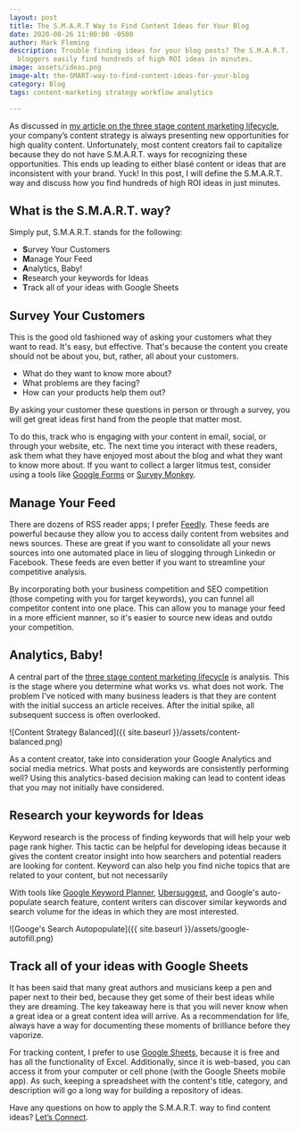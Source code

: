 ```yaml
---
layout: post
title: The S.M.A.R.T Way to Find Content Ideas for Your Blog
date: 2020-08-26 11:00:00 -0500
author: Mark Fleming
description: Trouble finding ideas for your blog posts? The S.M.A.R.T. way can help
  bloggers easily find hundreds of high ROI ideas in minutes.
image: assets/ideas.png
image-alt: the-SMART-way-to-find-content-ideas-for-your-blog
category: Blog
tags: content-marketing strategy workflow analytics

---
```

As discussed in [my article on the three stage content marketing lifecycle](https://markdfleming.com/streamline-your-content-marketing-strategy-with-the-three-stage-lifecycle/ "my article on the three stage content marketing lifecycle"), your company’s content strategy is always presenting new opportunities for high quality content. Unfortunately, most content creators fail to capitalize because they do not have S.M.A.R.T. ways for recognizing these opportunities. This ends up leading to either blasé content or ideas that are inconsistent with your brand. Yuck! In this post, I will define the S.M.A.R.T. way and discuss how you find hundreds of high ROI ideas in just minutes.

## What is the S.M.A.R.T. way?

Simply put, S.M.A.R.T. stands for the following:

* **S**urvey Your Customers
* **M**anage Your Feed
* **A**nalytics, Baby!
* **R**esearch your keywords for Ideas
* **T**rack all of your ideas with Google Sheets

## Survey Your Customers

This is the good old fashioned way of asking your customers what they want to read. It's easy, but effective. That's because the content you create should not be about you, but, rather, all about your customers.

* What do they want to know more about?
* What problems are they facing?
* How can your products help them out?

By asking your customer these questions in person or through a survey, you will get great ideas first hand from the people that matter most.

To do this, track who is engaging with your content in email, social, or through your website, etc. The next time you interact with these readers, ask them what they have enjoyed most about the blog and what they want to know more about. If you want to collect a larger litmus test, consider using a tools like [Google Forms](https://www.google.com/forms/about/ "Google Forms") or [Survey Monkey](https://www.surveymonkey.com/ "Survey Monkey").

## Manage Your Feed

There are dozens of RSS reader apps; I prefer [Feedly](https://feedly.com/ "Feedly"). These feeds are powerful because they allow you to access daily content from websites and news sources. These are great if you want to consolidate all your news sources into one automated place in lieu of slogging through Linkedin or Facebook. These feeds are even better if you want to streamline your competitive analysis.

By incorporating both your business competition and SEO competition (those competing with you for target keywords), you can funnel all competitor content into one place. This can allow you to manage your feed in a more efficient manner, so it's easier to source new ideas and outdo your competition.

## Analytics, Baby!

A central part of the [three stage content marketing lifecycle](https://markdfleming.com/streamline-your-content-marketing-strategy-with-the-three-stage-lifecycle/) is analysis. This is the stage where you determine what works vs. what does not work. The problem I've noticed with many business leaders is that they are content with the initial success an article receives. After the initial spike, all subsequent success is often overlooked.

![Content Strategy Balanced]({{ site.baseurl }}/assets/content-balanced.png)

As a content creator, take into consideration your Google Analytics and social media metrics. What posts and keywords are consistently performing well? Using this analytics-based decision making can lead to content ideas that you may not initially have considered.

## Research your keywords for Ideas

Keyword research is the process of finding keywords that will help your web page rank higher. This tactic can be helpful for developing ideas because it gives the content creator insight into how searchers and potential readers are looking for content. Keyword can also help you find niche topics that are related to your content, but not necessarily

With tools like [Google Keyword Planner](https://ads.google.com/home/tools/keyword-planner/ "Google Keyword Planner"), [Ubersuggest](https://neilpatel.com/ubersuggest/ "Ubersuggest"), and Google's auto-populate search feature, content writers can discover similar keywords and search volume for the ideas in which they are most interested.

![Googe's Search Autopopulate]({{ site.baseurl }}/assets/google-autofill.png)

## Track all of your ideas with Google Sheets

It has been said that many great authors and musicians keep a pen and paper next to their bed, because they get some of their best ideas while they are dreaming. The key takeaway here is that you will never know when a great idea or a great content idea will arrive. As a recommendation for life, always have a way for documenting these moments of brilliance before they vaporize.

For tracking content, I prefer to use [Google Sheets](https://www.google.com/sheets/about/ "Google Sheets"), because it is free and has all the functionality of Excel. Additionally, since it is web-based, you can access it from your computer or cell phone (with the Google Sheets mobile app). As such, keeping a spreadsheet with the content's title, category, and description will go a long way for building a repository of ideas.

Have any questions on how to apply the S.M.A.R.T. way to find content ideas? [Let’s Connect](https://www.linkedin.com/in/markdfleming/).
